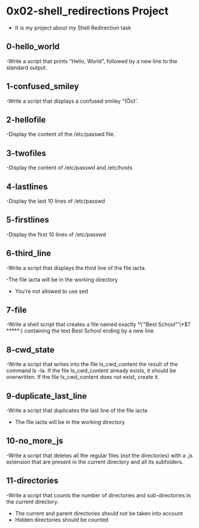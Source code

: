 # 0x02-shell_redirections Project 

- It is my project about my Shell Redirection task

## 0-hello_world
-Write a script that prints “Hello, World”, followed by a new line to the standard output.

## 1-confused_smiley
-Write a script that displays a confused smiley "(Ôo)'.

## 2-hellofile
-Display the content of the /etc/passwd file.
## 3-twofiles
-Display the content of /etc/passwd and /etc/hosts
## 4-lastlines
-Display the last 10 lines of /etc/passwd
## 5-firstlines
-Display the first 10 lines of /etc/passwd
## 6-third_line
-Write a script that displays the third line of the file iacta.

-The file iacta will be in the working directory
 
* You’re not allowed to use sed
## 7-file
-Write a shell script that creates a file named exactly \*\\'"Best School"\'\\*$\?\*\*\*\*\*:) containing the text Best School ending by a new line.
## 8-cwd_state
-Write a script that writes into the file ls_cwd_content the result of the command ls -la. If the file ls_cwd_content already exists, it should be overwritten. If the file ls_cwd_content does not exist, create it.
## 9-duplicate_last_line
-Write a script that duplicates the last line of the file iacta

* The file iacta will be in the working directory 
## 10-no_more_js
-Write a script that deletes all the regular files (not the directories) with a .js extension that are present in the current directory and all its subfolders.
## 11-directories
-Write a script that counts the number of directories and sub-directories in the current directory.

* The current and parent directories should not be taken into account
* Hidden directories should be counted
